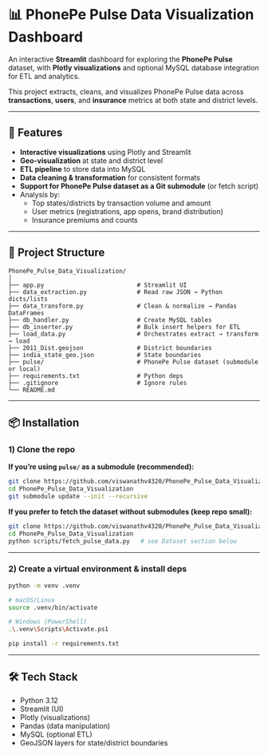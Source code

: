 # 📊 PhonePe Pulse Data Visualization Dashboard

An interactive **Streamlit** dashboard for exploring the **PhonePe Pulse** dataset, with **Plotly visualizations** and optional MySQL database integration for ETL and analytics.

This project extracts, cleans, and visualizes PhonePe Pulse data across **transactions**, **users**, and **insurance** metrics at both state and district levels.

---

## 🚀 Features
- **Interactive visualizations** using Plotly and Streamlit
- **Geo-visualization** at state and district level
- **ETL pipeline** to store data into MySQL
- **Data cleaning & transformation** for consistent formats
- **Support for PhonePe Pulse dataset as a Git submodule** (or fetch script)
- Analysis by:
  - Top states/districts by transaction volume and amount
  - User metrics (registrations, app opens, brand distribution)
  - Insurance premiums and counts

---

## 📂 Project Structure
```
PhonePe_Pulse_Data_Visualization/
│
├── app.py                          # Streamlit UI
├── data_extraction.py              # Read raw JSON → Python dicts/lists
├── data_transform.py               # Clean & normalize → Pandas DataFrames
├── db_handler.py                   # Create MySQL tables
├── db_inserter.py                  # Bulk insert helpers for ETL
├── load_data.py                    # Orchestrates extract → transform → load
├── 2011_Dist.geojson               # District boundaries
├── india_state_geo.json            # State boundaries
├── pulse/                          # PhonePe Pulse dataset (submodule or local)
├── requirements.txt                # Python deps
├── .gitignore                      # Ignore rules
└── README.md
```

---

## 📦 Installation

### 1) Clone the repo

**If you’re using `pulse/` as a submodule (recommended):**
```bash
git clone https://github.com/viswanathv4320/PhonePe_Pulse_Data_Visualization.git
cd PhonePe_Pulse_Data_Visualization
git submodule update --init --recursive
```

**If you prefer to fetch the dataset without submodules (keep repo small):**
```bash
git clone https://github.com/viswanathv4320/PhonePe_Pulse_Data_Visualization.git
cd PhonePe_Pulse_Data_Visualization
python scripts/fetch_pulse_data.py   # see Dataset section below
```

---

### 2) Create a virtual environment & install deps
```bash
python -m venv .venv

# macOS/Linux
source .venv/bin/activate

# Windows (PowerShell)
.\.venv\Scripts\Activate.ps1

pip install -r requirements.txt
```

---

## 🛠️ Tech Stack
- Python 3.12
- Streamlit (UI)
- Plotly (visualizations)
- Pandas (data manipulation)
- MySQL (optional ETL)
- GeoJSON layers for state/district boundaries

